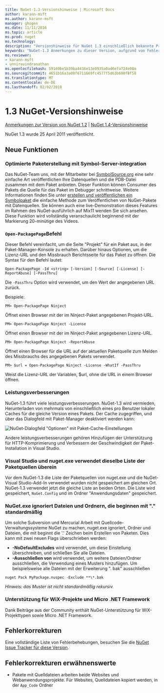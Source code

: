 ```yaml
---
title: NuGet-1.3-Versionshinweise | Microsoft Docs
author: karann-msft
ms.author: karann-msft
manager: ghogen
ms.date: 11/11/2016
ms.topic: article
ms.prod: nuget
ms.technology: 
description: "Versionshinweise für NuGet 1.3 einschließlich bekannte Probleme, Fehlerbehebungen, Funktionen und Archivierung von dcrs Design."
keywords: "NuGet-1.3 Anmerkungen zu dieser Version, aufgrund von Fehlerbehebungen, bekannte Probleme, zusätzliche Funktionen, Archivierung von dcrs Design"
ms.reviewer:
- karann-msft
- unniravindranathan
ms.openlocfilehash: 59169be5b39ba4436e13e0935a0ad6efa724e08e
ms.sourcegitcommit: 4651b16a3a08f6711669fc4577f5d63b600f8f58
ms.translationtype: MT
ms.contentlocale: de-DE
ms.lasthandoff: 02/02/2018
---
```

# <a name="nuget-13-release-notes"></a>1.3 NuGet-Versionshinweise

[Anmerkungen zur Version von NuGet 1.2](../release-notes/nuget-1.2.md) | [NuGet 1.4-Versionshinweise](../release-notes/nuget-1.4.md)

NuGet 1.3 wurde 25 April 2011 veröffentlicht.

## <a name="new-features"></a>Neue Funktionen

### <a name="streamlined-package-creation-with-symbol-server-integration"></a>Optimierte Paketerstellung mit Symbol-Server-integration

Das NuGet-Team uns, mit der Mitarbeiter bei [SymbolSource.org](http://www.symbolsource.org/) eine sehr einfache Art veröffentlichen Ihre Datenquellen und die PDB-Datei zusammen mit dem Paket anbieten. Dieser Funktion können Consumer des Pakets die Quelle für das Paket im Debugger schrittweise. Weitere Informationen finden Sie unter [erstellen und veröffentlichen ein Symbolpaket](../create-packages/symbol-packages.md) die einfache Methode zum Veröffentlichen von NuGet-Pakete mit Datenquellen. Sie können auch eine live-Demonstration dieses Features im Rahmen des NuGet-ausführlich auf Mix11 wenden Sie sich ansehen. Diese Funktion wird vollständig veranschaulicht beginnend mit der Markierung 20-minütige des Videos.

### <a name="open-packagepage-command"></a>`Open-PackagePage`Befehl

Dieser Befehl vereinfacht, um die Seite "Projekt" für ein Paket aus, in der Paket-Manager-Konsole zu erhalten. Darüber hinaus Optionen, um die Lizenz-URL und den Missbrauch Berichtsseite für das Paket zu öffnen.
Die Syntax für den Befehl lautet:

    Open-PackagePage -Id <string> [-Version] [-Source] [-License] [-ReportAbuse] [-PassThru]

Die `-PassThru` Option wird verwendet, um den Wert der angegebenen URL zurück.

Beispiele:

    PM> Open-PackagePage Ninject

Öffnet einen Browser mit der im Ninject-Paket angegebenen Projekt-URL.

    PM> Open-PackagePage Ninject -License

Öffnet einen Browser mit der im Ninject-Paket angegebenen Lizenz-URL.

    PM> Open-PackagePage Ninject -ReportAbuse

Öffnet einen Browser für die URL auf der aktuellen Paketquelle zum Melden des Missbrauchs des angegebenen Pakets verwendet.

    PM> $url = Open-PackagePage Ninject -License -WhatIf -PassThru

Weist die Lizenz-URL der Variablen, $url, ohne die URL in einem Browser öffnen.

### <a name="performance-improvements"></a>Leistungsverbesserungen

NuGet-1.3 führt viele leistungsverbesserungen. NuGet-1.3 wird vermieden, Herunterladen von mehrmals von einschließlich eines pro Benutzer lokaler Caches für die gleiche Version eines Pakets. Der Cache zugegriffen, und über das Dialogfeld mit Paket-Manager deaktiviert werden kann:

![NuGet-Dialogfeld "Optionen" mit Paket-Cache-Einstellungen](./media/nuget-options.png)

Andere leistungsverbesserungen gehören Hinzufügen der Unterstützung für HTTP-Komprimierung und Verbessern der Geschwindigkeit der Paket-Installation in Visual Studio.

### <a name="visual-studio-and-nugetexe-uses-the-same-list-of-package-sources"></a>Visual Studio und nuget.exe verwendet dieselbe Liste der Paketquellen überein

Vor dem NuGet-1.3 die Liste der Paketquellen von nuget.exe und die NuGet-Visual Studio-Add-In verwendet wurden nicht gespeichert am gleichen Ort. NuGet-1.3 verwendet jetzt die gleiche Liste an beiden Orten. Die Liste wird gespeichert, `NuGet.Config` und im Ordner "Anwendungsdaten" gespeichert.

### <a name="nugetexe-ignores-files-and-folders-that-start-with--by-default"></a>NuGet.exe ignoriert Dateien und Ordnern, die beginnen mit "." standardmäßig

Um solche Subversion und Mercurial Arbeit mit Quellcode-Verwaltungssysteme NuGet zu machen, nuget.exe ignoriert, Ordner und Dateien, die mit beginnt die '.' Zeichen beim Erstellen von Paketen. Dies kann mit zwei neuen Flags überschrieben werden:

* __-NoDefaultExcludes__ wird verwendet, um diese Einstellung überschreiben, und schließen Sie alle Dateien.
* __-Ausschließen von__ wird verwendet, um weitere Dateien/Ordner ausschließen, die Verwendung eines Musters hinzufügen. Um beispielsweise alle Dateien mit der Erweiterung ". bak" ausschließen

```
nuget Pack MyPackage.nuspec -Exclude **\*.bak
```  

_Hinweis: das Muster ist nicht standardmäßig rekursiv._

### <a name="support-for-wix-projects-and-the-net-micro-framework"></a>Unterstützung für WiX-Projekte und Micro .NET Framework

Dank Beiträge aus der Community enthält NuGet-Unterstützung für WiX-Projekttypen sowie Micro .NET Framework.

## <a name="bug-fixes"></a>Fehlerkorrekturen

Eine vollständige Liste von Fehlerbehebungen, besuchen Sie die [NuGet Issue Tracker für diese Version](http://nuget.codeplex.com/workitem/list/advanced?keyword=&status=All&type=All&priority=All&release=NuGet%201.3&assignedTo=All&component=All&sortField=LastUpdatedDate&sortDirection=Descending&page=0).

## <a name="bug-fixes-worth-noting"></a>Fehlerkorrekturen erwähnenswerte

* Pakete mit Quelldateien arbeiten beide Websites und Webanwendungsprojekte.
Für Websites, Quelldateien kopiert werden, in der `App_Code` Ordner
